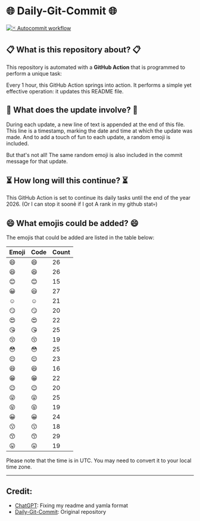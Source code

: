 # 🌐 Daily-Git-Commit 🌐

[![🃏 Autocommit workflow](https://github.com/kleqing/git-auto-commit/actions/workflows/main.yaml/badge.svg?event=check_run)](https://github.com/kleqing/git-auto-commit/actions/workflows/main.yaml)

## 📋 What is this repository about? 📋

This repository is automated with a **GitHub Action** that is programmed to perform a unique task:

Every 1 hour, this GitHub Action springs into action. It performs a simple yet effective operation: it updates this README file.

## 🔄 What does the update involve? 🔄

During each update, a new line of text is appended at the end of this file. This line is a timestamp, marking the date and time at which the update was made. And to add a touch of fun to each update, a random emoji is included.

But that's not all! The same random emoji is also included in the commit message for that update.

## ⏳ How long will this continue? ⏳

This GitHub Action is set to continue its daily tasks until the end of the year 2026. (Or I can stop it soonẻ if I got A rank in my github stat💀)

## 😄 What emojis could be added? 😄

The emojis that could be added are listed in the table below:

| Emoji | Code | Count |
| --- | --- | --- |
| 😄 | :smile: | 26 |
| 😆 | :laughing: | 26 |
| 😊 | :blush: | 15 |
| 😀 | :smiley: | 27 |
| ☺️ | :relaxed: | 21 |
| 😏 | :smirk: | 20 |
| 😍 | :heart_eyes: | 22 |
| 😘 | :kissing_heart: | 25 |
| 😚 | :kissing_closed_eyes: | 19 |
| 😳 | :flushed: | 25 |
| 😌 | :relieved: | 23 |
| 😆 | :satisfied: | 16 |
| 😁 | :grin: | 22 |
| 😉 | :wink: | 20 |
| 😜 | :stuck_out_tongue_winking_eye: | 25 |
| 😝 | :stuck_out_tongue_closed_eyes: | 19 |
| 😀 | :grinning: | 24 |
| 😗 | :kissing: | 18 |
| 😙 | :kissing_smiling_eyes: | 29 |
| 😛 | :stuck_out_tongue: | 19 |

Please note that the time is in UTC. You may need to convert it to your local time zone.

---

## Credit:

- [ChatGPT](chatgpt.com): Fixing my readme and yamla format
- [Daily-Git-Commit](https://github.com/diegomarty/daily-git-commit): Original repository

